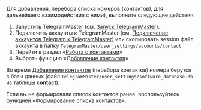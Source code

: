 Для добавления, перебора списка номеров (контактов), для дальнейшего взаимодействия с ними), выполните следующие действия:  

1. Запустить TelegramMaster (см. [Запуск TelegramMaster](https://github.com/pyadrus/TelegramMaster/blob/be6a5227cc285e000763645563b2d21c600939f6/docs/%D0%9D%D0%B0%D1%81%D1%82%D1%80%D0%BE%D0%B9%D0%BA%D0%B8_%D0%B8_%D0%BA%D0%BE%D0%BD%D1%84%D0%B8%D0%B3%D1%83%D1%80%D0%B0%D1%86%D0%B8%D1%8F/%D0%97%D0%B0%D0%BF%D1%83%D1%81%D0%BA_TelegramMaster.md)).  
2. Подключить аккаунты к TelegramMaster (см. [Подключение аккаунтов Telegram к TelegramMaster](https://github.com/pyadrus/telegram_bot_smm/blob/01e9bda9119a011329e9099f7fc5004c455a0ae6/docs/%D0%9F%D0%BE%D0%B4%D0%BA%D0%BB%D1%8E%D1%87%D0%B5%D0%BD%D0%B8%D0%B5_%D0%B0%D0%BA%D0%BA%D0%B0%D1%83%D0%BD%D1%82%D0%BE%D0%B2/%D0%9F%D0%BE%D0%B4%D0%BA%D0%BB%D1%8E%D1%87%D0%B5%D0%BD%D0%B8%D0%B5_%D0%B0%D0%BA%D0%BA%D0%B0%D1%83%D0%BD%D1%82%D0%BE%D0%B2.md)) или скопировать session файл аккаунта в папку `TelegramMaster/user_settings/accounts/contact`  
3. Перейти в раздел «[Работа с контактами](Работа_с_контактами.md)»  
4. Выбрать функцию «[Добавление контактов](Добавление_контактов.md)»

Во время [Добавления контактов](Добавление_контактов.md) (перебора контактов) номера берутся с базы данных (файл `TelegramMaster/user_settings/software_database.db` из таблицы **contact**).

Если вы не формировали список контактов ранее, воспользуйтесь функцией «[Формирование списка контактов](Формирование_списка_контактов.md)».